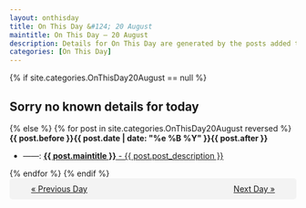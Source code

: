 ```yaml
---
layout: onthisday
title: On This Day &#124; 20 August
maintitle: On This Day — 20 August
description: Details for On This Day are generated by the posts added to the website so the content is subject to changes/updates over time.
categories: [On This Day]
---
```


{% if site.categories.OnThisDay20August == null %}
<h2>Sorry no known details for today</h2>
{% else %}
{% for post in site.categories.OnThisDay20August reversed %}
<strong>{{ post.before }}{{ post.date | date: "%e %B %Y" }}{{ post.after }}</strong>
<ul>
<li> ——: <a class="{{ post.class }}" href="{{ post.url }}"><strong>{{ post.maintitle }}</strong> - {{ post.post_description }}</a></li>
</ul>
{% endfor %}
{% endif %}
<br />
<div style="background-color: #f3f3f3; padding: 10px; border-radius: 5px; text-align: center; display: flex; justify-content: space-evenly;">
<a href="/onthisday/08/08-19">« Previous Day</a>
<span style="visibility:hidden;">[ Visit Leap Year February 29 ]</span>
<a href="/onthisday/08/08-21">Next Day »</a>
</div>
